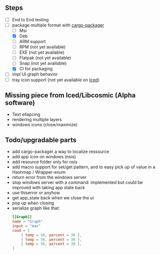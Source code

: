 ## Steps
- [ ] End to End testing
- [ ] package multiple format with [cargo-packager](https://github.com/crabnebula-dev/cargo-packager)
    - [ ] Msi
    - [x] Deb
    - [ ] ARM support
    - [ ] RPM (not yet available)
    - [ ] EXE (not yet available)
    - [ ] Flatpak (not yet available)
    - [ ] Snap (not yet available)
    - [x] CI for packaging
- [ ] impl UI graph behavior
- [ ] tray icon support (not yet available on [Iced](https://whimsical.com/roadmap-iced-7vhq6R35Lp3TmYH4WeYwLM))

## Missing piece from Iced/Libcosmic (Alpha software)
- Text ellapcing
- rendering multiple layers
- windows icons (close/maximize)

## Todo/upgradable parts
- add cargo-packager a way to localize ressource
- add app icon on windows (nsis)
- add resource folder only for nsis
- add macro support for set/get pattern, and to easy pick up of value in a Hashmap / Wrapper-enum
- return error from the windows server
- stop windows server with a command: implemented but could be improved with taking app state back
- use thiserror or anyhow
- get app_state back when we close the ui
- pop up when closing
- serialize graph like that:
    ```toml
    [[Graph]]
    name = "Graph"
    input = "max"
    cood = [ 
        { temp = 50, percent = 30 },
        { temp = 50, percent = 30 },
        { temp = 50, percent = 30 },
    ]
    ```